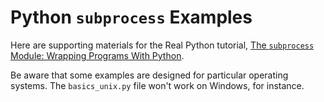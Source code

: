 # Python `subprocess` Examples

Here are supporting materials for the Real Python tutorial, [The `subprocess` Module: Wrapping Programs With Python](https://realpython.com/python-subprocess/).

Be aware that some examples are designed for particular operating systems. The `basics_unix.py` file won't work on Windows, for instance.
